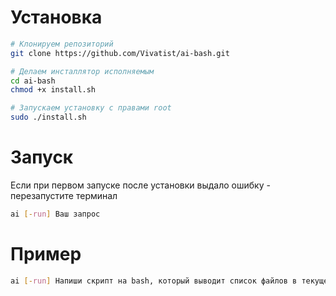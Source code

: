 # Установка

```bash
# Клонируем репозиторий
git clone https://github.com/Vivatist/ai-bash.git

# Делаем инсталлятор исполняемым
cd ai-bash
chmod +x install.sh

# Запускаем установку с правами root
sudo ./install.sh
```



# Запуск
Если при первом запуске после установки выдало ошибку - перезапустите терминал
```bash
ai [-run] Ваш запрос
```

# Пример
```bash
ai [-run] Напиши скрипт на bash, который выводит список файлов в текущей директории
```
